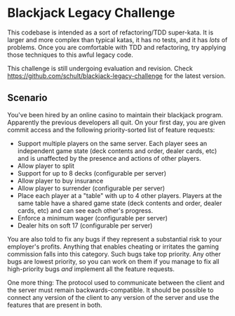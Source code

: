 # Blackjack Legacy Challenge #

This codebase is intended as a sort of refactoring/TDD super-kata.  It is
larger and more complex than typical katas, it has no tests, and it has _lots_
of problems.  Once you are comfortable with TDD and refactoring, try applying
those techniques to this awful legacy code.

This challenge is still undergoing evaluation and revision.  Check
https://github.com/schult/blackjack-legacy-challenge for the latest version.


## Scenario ##

You've been hired by an online casino to maintain their blackjack program.
Apparently the previous developers all quit.  On your first day, you are given
commit access and the following priority-sorted list of feature requests:

- Support multiple players on the same server.  Each player sees an independent
  game state (deck contents and order, dealer cards, etc) and is unaffected by
  the presence and actions of other players.
- Allow player to split
- Support for up to 8 decks (configurable per server)
- Allow player to buy insurance
- Allow player to surrender (configurable per server)
- Place each player at a "table" with up to 4 other players.  Players at the
  same table have a shared game state (deck contents and order, dealer cards,
  etc) and can see each other's progress.
- Enforce a minimum wager (configurable per server)
- Dealer hits on soft 17 (configurable per server)

You are also told to fix any bugs if they represent a substantial risk to your
employer's profits.  Anything that enables cheating or irritates the gaming
commission falls into this category.  Such bugs take top priority.  Any other
bugs are lowest priority, so you can work on them if you manage to fix all
high-priority bugs _and_ implement all the feature requests.

One more thing: The protocol used to communicate between the client and the
server must remain backwards-compatible.  It should be possible to connect any
version of the client to any version of the server and use the features that
are present in both.
